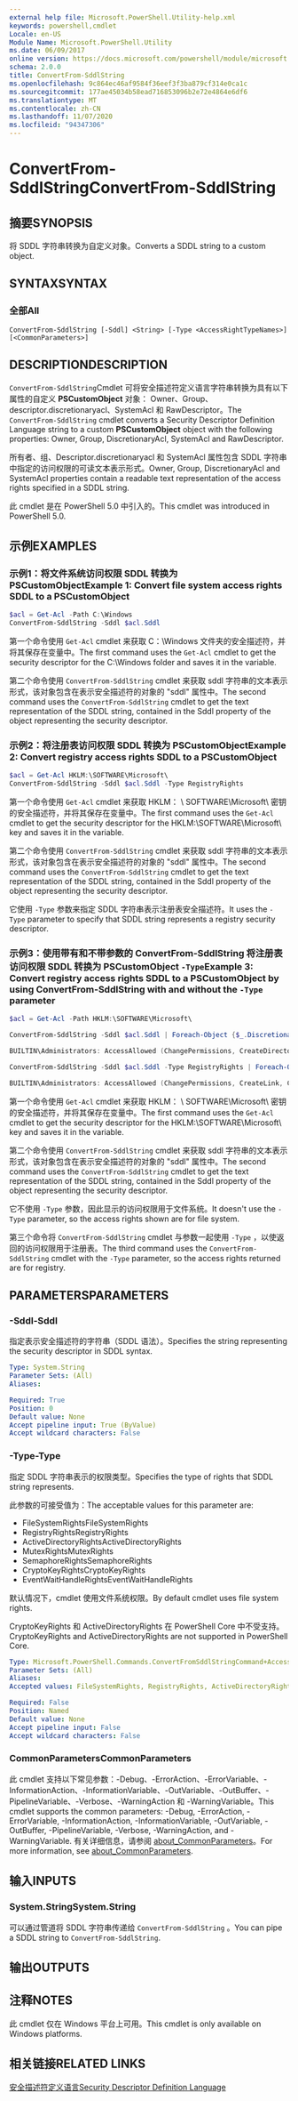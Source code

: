 ```yaml
---
external help file: Microsoft.PowerShell.Utility-help.xml
keywords: powershell,cmdlet
Locale: en-US
Module Name: Microsoft.PowerShell.Utility
ms.date: 06/09/2017
online version: https://docs.microsoft.com/powershell/module/microsoft.powershell.utility/convertfrom-sddlstring?view=powershell-7&WT.mc_id=ps-gethelp
schema: 2.0.0
title: ConvertFrom-SddlString
ms.openlocfilehash: 9c864ec46af9584f36eef3f3ba879cf314e0ca1c
ms.sourcegitcommit: 177ae45034b58ead716853096b2e72e4864e6df6
ms.translationtype: MT
ms.contentlocale: zh-CN
ms.lasthandoff: 11/07/2020
ms.locfileid: "94347306"
---
```

# <span data-ttu-id="ac82d-103">ConvertFrom-SddlString</span><span class="sxs-lookup"><span data-stu-id="ac82d-103">ConvertFrom-SddlString</span></span>

## <span data-ttu-id="ac82d-104">摘要</span><span class="sxs-lookup"><span data-stu-id="ac82d-104">SYNOPSIS</span></span>
<span data-ttu-id="ac82d-105">将 SDDL 字符串转换为自定义对象。</span><span class="sxs-lookup"><span data-stu-id="ac82d-105">Converts a SDDL string to a custom object.</span></span>

## <span data-ttu-id="ac82d-106">SYNTAX</span><span class="sxs-lookup"><span data-stu-id="ac82d-106">SYNTAX</span></span>

### <span data-ttu-id="ac82d-107">全部</span><span class="sxs-lookup"><span data-stu-id="ac82d-107">All</span></span>

```
ConvertFrom-SddlString [-Sddl] <String> [-Type <AccessRightTypeNames>] [<CommonParameters>]
```

## <span data-ttu-id="ac82d-108">DESCRIPTION</span><span class="sxs-lookup"><span data-stu-id="ac82d-108">DESCRIPTION</span></span>

<span data-ttu-id="ac82d-109">`ConvertFrom-SddlString`Cmdlet 可将安全描述符定义语言字符串转换为具有以下属性的自定义 **PSCustomObject** 对象： Owner、Group、descriptor.discretionaryacl、SystemAcl 和 RawDescriptor。</span><span class="sxs-lookup"><span data-stu-id="ac82d-109">The `ConvertFrom-SddlString` cmdlet converts a Security Descriptor Definition Language string to a custom **PSCustomObject** object with the following properties: Owner, Group, DiscretionaryAcl, SystemAcl and RawDescriptor.</span></span>

<span data-ttu-id="ac82d-110">所有者、组、Descriptor.discretionaryacl 和 SystemAcl 属性包含 SDDL 字符串中指定的访问权限的可读文本表示形式。</span><span class="sxs-lookup"><span data-stu-id="ac82d-110">Owner, Group, DiscretionaryAcl and SystemAcl properties contain a readable text representation of the access rights specified in a SDDL string.</span></span>

<span data-ttu-id="ac82d-111">此 cmdlet 是在 PowerShell 5.0 中引入的。</span><span class="sxs-lookup"><span data-stu-id="ac82d-111">This cmdlet was introduced in PowerShell 5.0.</span></span>

## <span data-ttu-id="ac82d-112">示例</span><span class="sxs-lookup"><span data-stu-id="ac82d-112">EXAMPLES</span></span>

### <span data-ttu-id="ac82d-113">示例1：将文件系统访问权限 SDDL 转换为 PSCustomObject</span><span class="sxs-lookup"><span data-stu-id="ac82d-113">Example 1: Convert file system access rights SDDL to a PSCustomObject</span></span>

```powershell
$acl = Get-Acl -Path C:\Windows
ConvertFrom-SddlString -Sddl $acl.Sddl
```

<span data-ttu-id="ac82d-114">第一个命令使用 `Get-Acl` cmdlet 来获取 C：\Windows 文件夹的安全描述符，并将其保存在变量中。</span><span class="sxs-lookup"><span data-stu-id="ac82d-114">The first command uses the `Get-Acl` cmdlet to get the security descriptor for the C:\Windows folder and saves it in the variable.</span></span>

<span data-ttu-id="ac82d-115">第二个命令使用 `ConvertFrom-SddlString` cmdlet 来获取 sddl 字符串的文本表示形式，该对象包含在表示安全描述符的对象的 "sddl" 属性中。</span><span class="sxs-lookup"><span data-stu-id="ac82d-115">The second command uses the `ConvertFrom-SddlString` cmdlet to get the text representation of the SDDL string, contained in the Sddl property of the object representing the security descriptor.</span></span>

### <span data-ttu-id="ac82d-116">示例2：将注册表访问权限 SDDL 转换为 PSCustomObject</span><span class="sxs-lookup"><span data-stu-id="ac82d-116">Example 2: Convert registry access rights SDDL to a PSCustomObject</span></span>

```powershell
$acl = Get-Acl HKLM:\SOFTWARE\Microsoft\
ConvertFrom-SddlString -Sddl $acl.Sddl -Type RegistryRights
```

<span data-ttu-id="ac82d-117">第一个命令使用 `Get-Acl` cmdlet 来获取 HKLM： \ SOFTWARE\Microsoft\ 密钥的安全描述符，并将其保存在变量中。</span><span class="sxs-lookup"><span data-stu-id="ac82d-117">The first command uses the `Get-Acl` cmdlet to get the security descriptor for the HKLM:\SOFTWARE\Microsoft\ key and saves it in the variable.</span></span>

<span data-ttu-id="ac82d-118">第二个命令使用 `ConvertFrom-SddlString` cmdlet 来获取 sddl 字符串的文本表示形式，该对象包含在表示安全描述符的对象的 "sddl" 属性中。</span><span class="sxs-lookup"><span data-stu-id="ac82d-118">The second command uses the `ConvertFrom-SddlString` cmdlet to get the text representation of the SDDL string, contained in the Sddl property of the object representing the security descriptor.</span></span>

<span data-ttu-id="ac82d-119">它使用 `-Type` 参数来指定 SDDL 字符串表示注册表安全描述符。</span><span class="sxs-lookup"><span data-stu-id="ac82d-119">It uses the `-Type` parameter to specify that SDDL string represents a registry security descriptor.</span></span>

### <span data-ttu-id="ac82d-120">示例3：使用带有和不带参数的 ConvertFrom-SddlString 将注册表访问权限 SDDL 转换为 PSCustomObject `-Type`</span><span class="sxs-lookup"><span data-stu-id="ac82d-120">Example 3: Convert registry access rights SDDL to a PSCustomObject by using ConvertFrom-SddlString with and without the `-Type` parameter</span></span>

```powershell
$acl = Get-Acl -Path HKLM:\SOFTWARE\Microsoft\

ConvertFrom-SddlString -Sddl $acl.Sddl | Foreach-Object {$_.DiscretionaryAcl[0]}

BUILTIN\Administrators: AccessAllowed (ChangePermissions, CreateDirectories, Delete, ExecuteKey, FullControl, GenericExecute, GenericWrite, ListDirectory, ReadExtendedAttributes, ReadPermissions, TakeOwnership, Traverse, WriteData, WriteExtendedAttributes, WriteKey)

ConvertFrom-SddlString -Sddl $acl.Sddl -Type RegistryRights | Foreach-Object {$_.DiscretionaryAcl[0]}

BUILTIN\Administrators: AccessAllowed (ChangePermissions, CreateLink, CreateSubKey, Delete, EnumerateSubKeys, ExecuteKey, FullControl, GenericExecute, GenericWrite, Notify, QueryValues, ReadPermissions, SetValue, TakeOwnership, WriteKey)
```

<span data-ttu-id="ac82d-121">第一个命令使用 `Get-Acl` cmdlet 来获取 HKLM： \ SOFTWARE\Microsoft\ 密钥的安全描述符，并将其保存在变量中。</span><span class="sxs-lookup"><span data-stu-id="ac82d-121">The first command uses the `Get-Acl` cmdlet to get the security descriptor for the HKLM:\SOFTWARE\Microsoft\ key and saves it in the variable.</span></span>

<span data-ttu-id="ac82d-122">第二个命令使用 `ConvertFrom-SddlString` cmdlet 来获取 sddl 字符串的文本表示形式，该对象包含在表示安全描述符的对象的 "sddl" 属性中。</span><span class="sxs-lookup"><span data-stu-id="ac82d-122">The second command uses the `ConvertFrom-SddlString` cmdlet to get the text representation of the SDDL string, contained in the Sddl property of the object representing the security descriptor.</span></span>

<span data-ttu-id="ac82d-123">它不使用 `-Type` 参数，因此显示的访问权限用于文件系统。</span><span class="sxs-lookup"><span data-stu-id="ac82d-123">It doesn't use the `-Type` parameter, so the access rights shown are for file system.</span></span>

<span data-ttu-id="ac82d-124">第三个命令将 `ConvertFrom-SddlString` cmdlet 与参数一起使用 `-Type` ，以使返回的访问权限用于注册表。</span><span class="sxs-lookup"><span data-stu-id="ac82d-124">The third command uses the `ConvertFrom-SddlString` cmdlet with the `-Type` parameter, so the access rights returned are for registry.</span></span>

## <span data-ttu-id="ac82d-125">PARAMETERS</span><span class="sxs-lookup"><span data-stu-id="ac82d-125">PARAMETERS</span></span>

### <span data-ttu-id="ac82d-126">-Sddl</span><span class="sxs-lookup"><span data-stu-id="ac82d-126">-Sddl</span></span>

<span data-ttu-id="ac82d-127">指定表示安全描述符的字符串（SDDL 语法）。</span><span class="sxs-lookup"><span data-stu-id="ac82d-127">Specifies the string representing the security descriptor in SDDL syntax.</span></span>

```yaml
Type: System.String
Parameter Sets: (All)
Aliases:

Required: True
Position: 0
Default value: None
Accept pipeline input: True (ByValue)
Accept wildcard characters: False
```

### <span data-ttu-id="ac82d-128">-Type</span><span class="sxs-lookup"><span data-stu-id="ac82d-128">-Type</span></span>

<span data-ttu-id="ac82d-129">指定 SDDL 字符串表示的权限类型。</span><span class="sxs-lookup"><span data-stu-id="ac82d-129">Specifies the type of rights that SDDL string represents.</span></span>

<span data-ttu-id="ac82d-130">此参数的可接受值为：</span><span class="sxs-lookup"><span data-stu-id="ac82d-130">The acceptable values for this parameter are:</span></span>

- <span data-ttu-id="ac82d-131">FileSystemRights</span><span class="sxs-lookup"><span data-stu-id="ac82d-131">FileSystemRights</span></span>
- <span data-ttu-id="ac82d-132">RegistryRights</span><span class="sxs-lookup"><span data-stu-id="ac82d-132">RegistryRights</span></span>
- <span data-ttu-id="ac82d-133">ActiveDirectoryRights</span><span class="sxs-lookup"><span data-stu-id="ac82d-133">ActiveDirectoryRights</span></span>
- <span data-ttu-id="ac82d-134">MutexRights</span><span class="sxs-lookup"><span data-stu-id="ac82d-134">MutexRights</span></span>
- <span data-ttu-id="ac82d-135">SemaphoreRights</span><span class="sxs-lookup"><span data-stu-id="ac82d-135">SemaphoreRights</span></span>
- <span data-ttu-id="ac82d-136">CryptoKeyRights</span><span class="sxs-lookup"><span data-stu-id="ac82d-136">CryptoKeyRights</span></span>
- <span data-ttu-id="ac82d-137">EventWaitHandleRights</span><span class="sxs-lookup"><span data-stu-id="ac82d-137">EventWaitHandleRights</span></span>

<span data-ttu-id="ac82d-138">默认情况下，cmdlet 使用文件系统权限。</span><span class="sxs-lookup"><span data-stu-id="ac82d-138">By default cmdlet uses file system rights.</span></span>

<span data-ttu-id="ac82d-139">CryptoKeyRights 和 ActiveDirectoryRights 在 PowerShell Core 中不受支持。</span><span class="sxs-lookup"><span data-stu-id="ac82d-139">CryptoKeyRights and ActiveDirectoryRights are not supported in PowerShell Core.</span></span>

```yaml
Type: Microsoft.PowerShell.Commands.ConvertFromSddlStringCommand+AccessRightTypeNames
Parameter Sets: (All)
Aliases:
Accepted values: FileSystemRights, RegistryRights, ActiveDirectoryRights, MutexRights, SemaphoreRights, CryptoKeyRights, EventWaitHandleRights

Required: False
Position: Named
Default value: None
Accept pipeline input: False
Accept wildcard characters: False
```

### <span data-ttu-id="ac82d-140">CommonParameters</span><span class="sxs-lookup"><span data-stu-id="ac82d-140">CommonParameters</span></span>

<span data-ttu-id="ac82d-141">此 cmdlet 支持以下常见参数：-Debug、-ErrorAction、-ErrorVariable、-InformationAction、-InformationVariable、-OutVariable、-OutBuffer、-PipelineVariable、-Verbose、-WarningAction 和 -WarningVariable。</span><span class="sxs-lookup"><span data-stu-id="ac82d-141">This cmdlet supports the common parameters: -Debug, -ErrorAction, -ErrorVariable, -InformationAction, -InformationVariable, -OutVariable, -OutBuffer, -PipelineVariable, -Verbose, -WarningAction, and -WarningVariable.</span></span> <span data-ttu-id="ac82d-142">有关详细信息，请参阅 [about_CommonParameters](https://go.microsoft.com/fwlink/?LinkID=113216)。</span><span class="sxs-lookup"><span data-stu-id="ac82d-142">For more information, see [about_CommonParameters](https://go.microsoft.com/fwlink/?LinkID=113216).</span></span>

## <span data-ttu-id="ac82d-143">输入</span><span class="sxs-lookup"><span data-stu-id="ac82d-143">INPUTS</span></span>

### <span data-ttu-id="ac82d-144">System.String</span><span class="sxs-lookup"><span data-stu-id="ac82d-144">System.String</span></span>

<span data-ttu-id="ac82d-145">可以通过管道将 SDDL 字符串传递给 `ConvertFrom-SddlString` 。</span><span class="sxs-lookup"><span data-stu-id="ac82d-145">You can pipe a SDDL string to `ConvertFrom-SddlString`.</span></span>

## <span data-ttu-id="ac82d-146">输出</span><span class="sxs-lookup"><span data-stu-id="ac82d-146">OUTPUTS</span></span>

## <span data-ttu-id="ac82d-147">注释</span><span class="sxs-lookup"><span data-stu-id="ac82d-147">NOTES</span></span>

<span data-ttu-id="ac82d-148">此 cmdlet 仅在 Windows 平台上可用。</span><span class="sxs-lookup"><span data-stu-id="ac82d-148">This cmdlet is only available on Windows platforms.</span></span>

## <span data-ttu-id="ac82d-149">相关链接</span><span class="sxs-lookup"><span data-stu-id="ac82d-149">RELATED LINKS</span></span>

[<span data-ttu-id="ac82d-150">安全描述符定义语言</span><span class="sxs-lookup"><span data-stu-id="ac82d-150">Security Descriptor Definition Language</span></span>](/windows/win32/secauthz/security-descriptor-definition-language)
